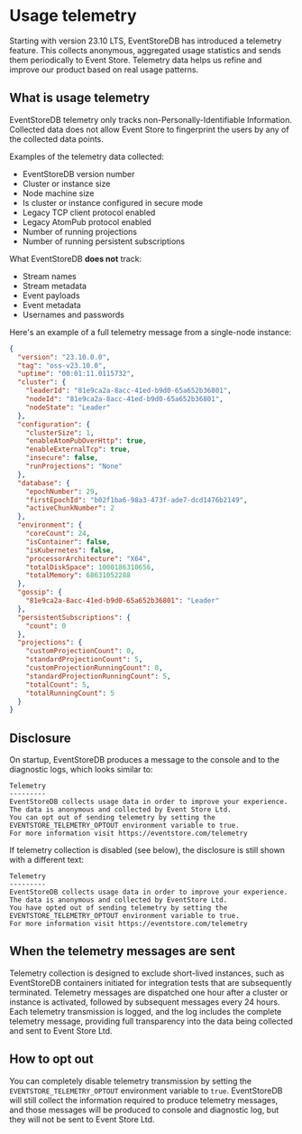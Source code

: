 # Usage telemetry

Starting with version 23.10 LTS, EventStoreDB has introduced a telemetry feature. This collects anonymous, aggregated usage statistics and sends them periodically to Event Store. Telemetry data helps us refine and improve our product based on real usage patterns.

## What is usage telemetry

EventStoreDB telemetry only tracks non-Personally-Identifiable Information. Collected data does not allow Event Store to fingerprint the users by any of the collected data points.

Examples of the telemetry data collected:

* EventStoreDB version number
* Cluster or instance size
* Node machine size
* Is cluster or instance configured in secure mode
* Legacy TCP client protocol enabled
* Legacy AtomPub protocol enabled
* Number of running projections
* Number of running persistent subscriptions

What EventStoreDB **does not** track:

* Stream names
* Stream metadata
* Event payloads
* Event metadata
* Usernames and passwords

Here's an example of a full telemetry message from a single-node instance:

```json
{
  "version": "23.10.0.0",
  "tag": "oss-v23.10.0",
  "uptime": "00:01:11.0115732",
  "cluster": {
    "leaderId": "81e9ca2a-8acc-41ed-b9d0-65a652b36801",
    "nodeId": "81e9ca2a-8acc-41ed-b9d0-65a652b36801",
    "nodeState": "Leader"
  },
  "configuration": {
    "clusterSize": 1,
    "enableAtomPubOverHttp": true,
    "enableExternalTcp": true,
    "insecure": false,
    "runProjections": "None"
  },
  "database": {
    "epochNumber": 29,
    "firstEpochId": "b02f1ba6-98a3-473f-ade7-dcd1476b2149",
    "activeChunkNumber": 2
  },
  "environment": {
    "coreCount": 24,
    "isContainer": false,
    "isKubernetes": false,
    "processorArchitecture": "X64",
    "totalDiskSpace": 1000186310656,
    "totalMemory": 68631052288
  },
  "gossip": {
    "81e9ca2a-8acc-41ed-b9d0-65a652b36801": "Leader"
  },
  "persistentSubscriptions": {
    "count": 0
  },
  "projections": {
    "customProjectionCount": 0,
    "standardProjectionCount": 5,
    "customProjectionRunningCount": 0,
    "standardProjectionRunningCount": 5,
    "totalCount": 5,
    "totalRunningCount": 5
  }
}
```

## Disclosure

On startup, EventStoreDB produces a message to the console and to the diagnostic logs, which looks similar to:

```
Telemetry
---------
EventStoreDB collects usage data in order to improve your experience. The data is anonymous and collected by Event Store Ltd.
You can opt out of sending telemetry by setting the EVENTSTORE_TELEMETRY_OPTOUT environment variable to true.
For more information visit https://eventstore.com/telemetry
```

If telemetry collection is disabled (see below), the disclosure is still shown with a different text:

```
Telemetry
---------
EventStoreDB collects usage data in order to improve your experience. The data is anonymous and collected by EventStore Ltd.
You have opted out of sending telemetry by setting the EVENTSTORE_TELEMETRY_OPTOUT environment variable to true.
For more information visit https://eventstore.com/telemetry
```

## When the telemetry messages are sent

Telemetry collection is designed to exclude short-lived instances, such as EventStoreDB containers initiated for integration tests that are subsequently terminated. Telemetry messages are dispatched one hour after a cluster or instance is activated, followed by subsequent messages every 24 hours. Each telemetry transmission is logged, and the log includes the complete telemetry message, providing full transparency into the data being collected and sent to Event Store Ltd.

## How to opt out

You can completely disable telemetry transmission by setting the `EVENTSTORE_TELEMETRY_OPTOUT` environment variable to `true`. EventStoreDB will still collect the information required to produce telemetry messages, and those messages will be produced to console and diagnostic log, but they will not be sent to Event Store Ltd.

